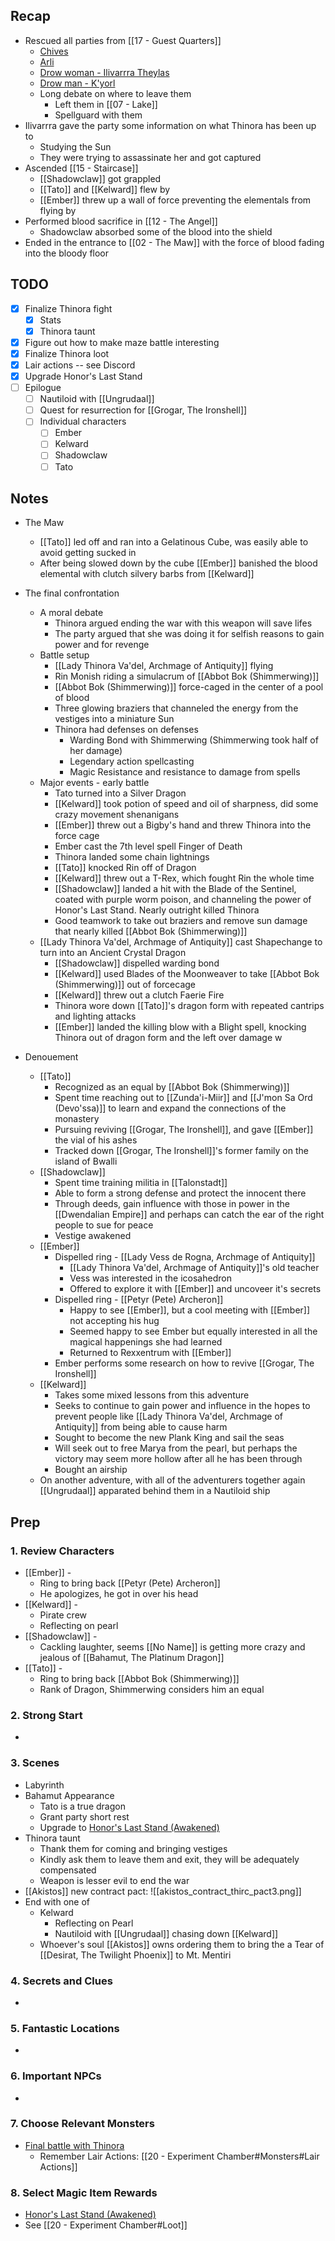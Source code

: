 
## Recap

* Rescued all parties from [[17 - Guest Quarters]]
	* [Chives](https://www.dndbeyond.com/monsters/2560865-martial-arts-adept)
	* [Arli](https://www.dndbeyond.com/monsters/16985-priest)
	* [Drow woman - Ilivarrra Theylas](https://www.dndbeyond.com/monsters/17135-drow-mage)
	* [Drow man - K'yorl](https://www.dndbeyond.com/monsters/17134-drow-elite-warrior)
	* Long debate on where to leave them
		* Left them in [[07 - Lake]]
		* Spellguard with them
* Ilivarrra gave the party some information on what Thinora has been up to
	* Studying the Sun
	* They were trying to assassinate her and got captured
* Ascended [[15 - Staircase]]
	* [[Shadowclaw]] got grappled
	* [[Tato]] and [[Kelward]] flew by
	* [[Ember]] threw up a wall of force preventing the elementals from flying by
* Performed blood sacrifice in [[12 - The Angel]]
	* Shadowclaw absorbed some of the blood into the shield
* Ended in the entrance to [[02 - The Maw]] with the force of blood fading into the bloody floor

## TODO
- [x] Finalize Thinora fight
	- [x] Stats
	- [x] Thinora taunt
- [x] Figure out how to make maze battle interesting
- [x] Finalize Thinora loot
- [x] Lair actions -- see Discord
- [x] Upgrade Honor's Last Stand
- [ ] Epilogue
	- [ ] Nautiloid with [[Ungrudaal]]
	- [ ] Quest for resurrection for [[Grogar, The Ironshell]]
	- [ ] Individual characters
		- [ ] Ember
		- [ ] Kelward
		- [ ] Shadowclaw
		- [ ] Tato

## Notes

* The Maw
	* [[Tato]] led off and ran into a Gelatinous Cube, was easily able to avoid getting sucked in
	* After being slowed down by the cube [[Ember]] banished the blood elemental with clutch silvery barbs from [[Kelward]]
* The final confrontation
	* A moral debate
		* Thinora argued ending the war with this weapon will save lifes
		* The party argued that she was doing it for selfish reasons to gain power and for revenge
	* Battle setup
		* [[Lady Thinora Va'del, Archmage of Antiquity]] flying
		* Rin Monish riding a simulacrum of [[Abbot Bok (Shimmerwing)]]
		* [[Abbot Bok (Shimmerwing)]] force-caged in the center of a pool of blood
		* Three glowing braziers that channeled the energy from the vestiges into a miniature Sun
		* Thinora had defenses on defenses
			* Warding Bond with Shimmerwing (Shimmerwing took half of her damage)
			* Legendary action spellcasting
			* Magic Resistance and resistance to damage from spells
	* Major events - early battle
		* Tato turned into a Silver Dragon
		* [[Kelward]] took potion of speed and oil of sharpness, did some crazy movement shenanigans
		* [[Ember]] threw out a Bigby's hand and threw Thinora into the force cage
		* Ember cast the 7th level spell Finger of Death
		* Thinora landed some chain lightnings
		* [[Tato]] knocked Rin off of Dragon
		* [[Kelward]] threw out a T-Rex, which fought Rin the whole time
		* [[Shadowclaw]] landed a hit with the Blade of the Sentinel, coated with purple worm poison, and channeling the power of Honor's Last Stand. Nearly outright killed Thinora
		* Good teamwork to take out braziers and remove sun damage that nearly killed [[Abbot Bok (Shimmerwing)]]
	* [[Lady Thinora Va'del, Archmage of Antiquity]] cast Shapechange to turn into an Ancient Crystal Dragon
		* [[Shadowclaw]] dispelled warding bond
		* [[Kelward]] used Blades of the Moonweaver to take [[Abbot Bok (Shimmerwing)]] out of forcecage
		* [[Kelward]] threw out a clutch Faerie Fire
		* Thinora wore down [[Tato]]'s dragon form with repeated cantrips and lighting attacks
		* [[Ember]] landed the killing blow with a Blight spell, knocking Thinora out of dragon form and the left over damage w

* Denouement
	* [[Tato]]
		* Recognized as an equal by [[Abbot Bok (Shimmerwing)]]
		* Spent time reaching out to [[Zunda'i-Miir]] and [[J'mon Sa Ord (Devo'ssa)]] to learn and expand the connections of the monastery
		* Pursuing reviving [[Grogar, The Ironshell]], and gave [[Ember]] the vial of his ashes
		* Tracked down [[Grogar, The Ironshell]]'s former family on the island of Bwalli
	* [[Shadowclaw]]
		* Spent time training militia in [[Talonstadt]]
		* Able to form a strong defense and protect the innocent there
		* Through deeds, gain influence with those in power in the [[Dwendalian Empire]] and perhaps can catch the ear of the right people to sue for peace
		* Vestige awakened
	* [[Ember]]
		* Dispelled ring - [[Lady Vess de Rogna, Archmage of Antiquity]]
			* [[Lady Thinora Va'del, Archmage of Antiquity]]'s old teacher
			* Vess was interested in the icosahedron
			* Offered to explore it with [[Ember]] and uncoveer it's secrets
		* Dispelled ring - [[Petyr (Pete) Archeron]]
			* Happy to see [[Ember]], but a cool meeting with [[Ember]] not accepting his hug
			* Seemed happy to see Ember but equally interested in all the magical happenings she had learned
			* Returned to Rexxentrum with [[Ember]]
		* Ember performs some research on how to revive [[Grogar, The Ironshell]]
	* [[Kelward]]
		* Takes some mixed lessons from this adventure
		* Seeks to continue to gain power and influence in the hopes to prevent people like [[Lady Thinora Va'del, Archmage of Antiquity]] from being able to cause harm
		* Sought to become the new Plank King and sail the seas
		* Will seek out to free Marya from the pearl, but perhaps the victory may seem more hollow after all he has been through
		* Bought an airship
	* On another adventure, with all of the adventurers together again [[Ungrudaal]] apparated behind them in a Nautiloid ship
## Prep
### 1. Review Characters

* [[Ember]] - 
	* Ring to bring back [[Petyr (Pete) Archeron]]
	* He apologizes, he got in over his head
* [[Kelward]] -
	* Pirate crew
	* Reflecting on pearl
* [[Shadowclaw]] - 
	* Cackling laughter, seems [[No Name]] is getting more crazy and jealous of [[Bahamut, The Platinum Dragon]]
* [[Tato]] - 
	* Ring to bring back [[Abbot Bok (Shimmerwing)]]
	* Rank of Dragon, Shimmerwing considers him an equal

### 2. Strong Start

* 

### 3. Scenes

* Labyrinth
* Bahamut Appearance
	* Tato is a true dragon
	* Grant party short rest
	* Upgrade to [Honor's Last Stand (Awakened)](https://www.dndbeyond.com/homebrew/creations/view?entityTypeId=112130694&id=9107209)
* Thinora taunt
	* Thank them for coming and bringing vestiges
	* Kindly ask them to leave them and exit, they will be adequately compensated
	* Weapon is lesser evil to end the war
* [[Akistos]] new contract pact:
![[akistos_contract_thirc_pact3.png]]
* End with one of
	* Kelward
		* Reflecting on Pearl
		* Nautiloid with [[Ungrudaal]] chasing down [[Kelward]]
	* Whoever's soul [[Akistos]] owns ordering them to bring the a Tear of [[Desirat, The Twilight Phoenix]] to Mt. Mentiri
### 4. Secrets and Clues

* 

### 5. Fantastic Locations

* 

### 6. Important NPCs

* 

### 7. Choose Relevant Monsters

* [Final battle with Thinora](https://www.dndbeyond.com/encounters/6ad7ae9a-109a-4e5a-87b1-a6fff1e0c573)
	* Remember Lair Actions: [[20 - Experiment Chamber#Monsters#Lair Actions]]

### 8. Select Magic Item Rewards

* [Honor's Last Stand (Awakened)](https://www.dndbeyond.com/homebrew/creations/view?entityTypeId=112130694&id=9107209)
* See [[20 - Experiment Chamber#Loot]]
